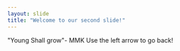 ```yaml
---
layout: slide
title: "Welcome to our second slide!"
---
```

"Young Shall grow"- MMK
Use the left arrow to go back!
